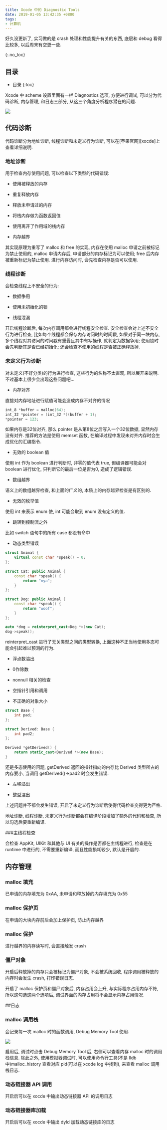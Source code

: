 ```yaml
---
title: Xcode 中的 Diagnostic Tools
date: 2019-01-05 13:42:35 +0800
tags: 
- 计算机
---
```


好久没更新了, 实习做的是 crash 处理和性能提升有关的东西, 底层和 debug 看得比较多, 以后周末有空更一些.

<!-- more -->

{:.no_toc}
## 目录

* 目录
{:toc}

Xcode 中 scheme 设置里面有一栏 Diagnostics 选项, 方便进行调试, 可以分为代码诊断, 内存管理, 和日志三部分, 从这三个角度分析程序潜在的问题.

![](/source/2019-01-05-Xcode中的Diagnostic-Tools-scheme.png)

## 代码诊断

代码诊断分为地址诊断, 线程诊断和未定义行为诊断, 可以在[苹果官网][xocde]上查看详细说明.

### 地址诊断

用于检查内存使用问题, 可以检查以下类型的代码错误:

- 使用被释放的内存

- 重复释放内存

- 释放未申请过的内存

- 将栈内存做为函数返回值

- 使用离开了作用域的栈内存

- 内存越界

其实现原理为重写了 malloc 和 free 的实现, 内存在使用 malloc 申请之前被标记为禁止使用的, malloc 申请内存后, 申请部分的内存标记为可以使用; free 后内存被重新标记为禁止使用. 进行内存访问时, 会先检查内存是否可以使用. 

### 线程诊断

会检查线程上不安全的行为:

- 数据争用

- 使用未初始化的锁

- 线程泄漏

开启线程诊断后, 每次内存调用都会进行线程安全检查. 安全检查会对上述不安全行为进行检查, 比如每个线程都会保存内存访问时的时间戳, 如果对于同一块内存, 多个线程对其访问的时间戳有重叠且其中有写操作, 就判定为数据争用; 使用锁时会先判断其是否已经初始化; 还会检查不使用的线程是否被正确释放掉.

### 未定义行为诊断
对未定义(不好分类)的行为进行检查, 这些行为的名称不太直观, 所以展开来说明. 不过基本上很少会出现这些问题吧...

- 内存对齐

直接对内存地址进行赋值可能会造成内存不对齐的情况

~~~ C
int_8 *buffer = malloc(64);
int_32 *pointer = (int_32 *)(buffer + 1);
*pointer = 123;
~~~

如果内存是32位对齐, 那么 pointer 是从第8位之后写入一个32位数据, 显然内存没有对齐. 推荐的方法是使用 memset 函数, 在编译过程中发现未对齐内存时会生成优化的汇编指令.

- 无效的 boolean 值

使用 int 作为 boolean 进行判断时, 非零的值代表 true, 但编译器可能会对 boolean 进行优化, 只判断它的最后一位是否为0, 造成了逻辑错误.

- 数组越界

语义上的数组越界检查, 和上面的广义的, 本质上的内存越界检查是有区别的.

- 无效的枚举值

使用 int 来表示 enum 使, int 可能会取到 enum 没有定义的值.

- 跳转到控制流之外

比如 switch 语句中的所有 case 都没有命中

- 动态类型错误

~~~ cpp
struct Animal {
    virtual const char *speak() = 0;
};
​
struct Cat: public Animal {
    const char *speak() {
        return "nya";
    }
};
​
struct Dog: public Animal {
    const char *speak() {
        return "woof";
    }
};
​
auto *dog = reinterpret_cast<Dog *>(new Cat);
dog->speak();
~~~

reinterpret_cast 进行了无关类型之间的类型转换, 上面这种不正当地使用多态可能会引起难以预测的行为.

- 浮点数溢出

- 0作除数

- nonnull 相关的检查

- 空指针引用和调用

- 不正确的对象大小

~~~ cpp
struct Base {
    int pad;
};
​
struct Derived: Base {
    int pad2;
};
​
Derived *getDerived() {
    return static_cast<Derived *>(new Base);
}
~~~

还是多态使用的问题, getDerived 返回的指针指向的内存比 Derived 类型所占的内存要小, 当调用 getDerived()->pad2 时会发生错误.

- 左移溢出

- 整型溢出

上述问题并不都会发生错误, 开启了未定义行为诊断后使得代码检查变得更为严格.

地址诊断, 线程诊断, 未定义行为诊断都会在编译阶段增加了额外的代码和检查, 所以勾选后要重新编译.

###主线程检查

会检查 AppKit, UIKit 和其他与 UI 有关的操作是否都在主线程进行, 检查是在 runtime 中进行的, 不需要重新编译, 而且性能损耗较少, 默认是开启的.

## 内存管理

### malloc 填充

已申请的内存填充为 0xAA, 未申请和释放掉的内存填充为 0x55

### malloc 保护页

在申请的大块内存前后会加上保护页, 防止内存越界

### malloc 保护

进行越界的内存读写时, 会直接触发 crash

### 僵尸对象

开启后释放掉的内存只会被标记为僵尸对象, 不会被系统回收, 程序调用被释放的内存时会发生 crash, 打印错误日志.

开启了 malloc 保护页和僵尸对象后, 内存占用会上升, 与实际程序占用内存不符, 所以这勾选这两个选项后, 调试界面的内存占用将不会显示内存占用情况.

##日志

### malloc 调用栈

会记录每一次 malloc 时的函数调用, Debug Memory Tool 使用.

![](/source/2019-01-05-Xcode中的Diagnostic-Tools-malloc-history.png)

启用后, 调试时点击 Debug Memory Tool 后, 右侧可以查看内存 malloc 时的调用栈信息. 除此之外, 使用模拟器调试时, 可以使用命令行工具(不是 lldb 中)malloc_history 查看对应 pid(可以在 xcode log 中找到), 来查看 malloc 调用栈日志.

### 动态链接器 API 调用

开启后可以在 xocde 中输出动态链接器 API 的调用日志

### 动态链接器库加载

开启后可以在 xocde 中输出 dyld 加载动态链接库的日志

[xcode]: https://developer.apple.com/documentation/code_diagnostics?language=objc